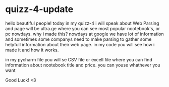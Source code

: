 # quizz-4-update


hello beautiful people! today in my quizz-4 i will speak about Web Parsing and page will be ultra.ge where you can see most popular nootebook's, or pc nowdays. why i made this? nowdays at google we have lot of information and sometimes some companys need to make parsing to gather some helpfull information about their web page. in my code you will see how i made it and how it works.

in my pycharm file you will se CSV file or excell file where you can find information about nootebook title and price. you can youse whathever you want

Good Luck! <3
